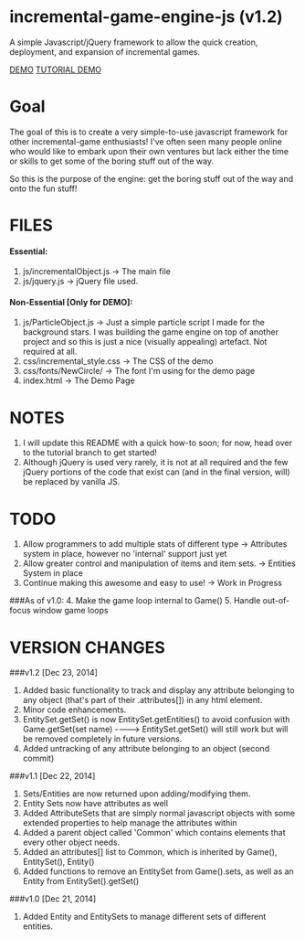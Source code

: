 incremental-game-engine-js (v1.2)
==========================

A simple Javascript/jQuery framework to allow the quick creation, deployment, and expansion of incremental games.

[DEMO](http://aldo111.github.io/incremental-game-engine-js/ "v1.0")
[TUTORIAL DEMO](http://aldo111.github.io/incremental-game-engine-js/tutorial/demo.html "Demo made with tutorial")

Goal
====
The goal of this is to create a very simple-to-use javascript framework for other incremental-game enthusiasts! I've often seen many people online who would like to embark upon their own ventures but lack either the time or skills to get some of the boring stuff out of the way.

So this is the purpose of the engine: get the boring stuff out of the way and onto the fun stuff!


FILES
====

#### Essential:
1. js/incrementalObject.js -> The main file
2. js/jquery.js -> jQuery file used. 

#### Non-Essential [Only for DEMO]:
1. js/ParticleObject.js -> Just a simple particle script I made for the background stars. I was building the game engine on top of another project and so this is just a nice (visually appealing) artefact. Not required at all.
2. css/incremental_style.css -> The CSS of the demo
3. css/fonts/NewCircle/ -> The font I'm using for the demo page
4. index.html -> The Demo Page


NOTES
====
1. I will update this README with a quick how-to soon; for now, head over to the tutorial branch to get started!
2. Although jQuery is used very rarely, it is not at all required and the few jQuery portions of the code that exist can (and in the final version, will) be replaced by vanilla JS.



TODO
====

1. Allow programmers to add multiple stats of different type -> Attributes system in place, however no 'internal' support just yet
2. Allow greater control and manipulation of items and item sets. -> Entities System in place
3. Continue making this awesome and easy to use! -> Work in Progress

###As of v1.0:
4. Make the game loop internal to Game()
5. Handle out-of-focus window game loops

VERSION CHANGES
====

###v1.2 [Dec 23, 2014]


1. Added basic functionality to track and display any attribute belonging to any object (that's part of their .attributes[]) in any html element.
2. Minor code enhancements.
3. EntitySet.getSet() is now EntitySet.getEntities() to avoid confusion with Game.getSet(set name) ----> EntitySet.getSet() will still work but will be removed completely in future versions.
4. Added untracking of any attribute belonging to an object (second commit) 

###v1.1 [Dec 22, 2014]

1. Sets/Entities are now returned upon adding/modifying them.
2. Entity Sets now have attributes as well
3. Added AttributeSets that are simply normal javascript objects with some extended properties to help manage the attributes within
4. Added a parent object called 'Common' which contains elements that every other object needs. 
5. Added an attributes[] list to Common, which is inherited by Game(), EntitySet(), Entity()
6. Added functions to remove an EntitySet from Game().sets, as well as an Entity from EntitySet().getSet()


###v1.0 [Dec 21, 2014]

1. Added Entity and EntitySets to manage different sets of different entities.



